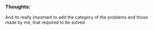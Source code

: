 ### Thoughts:
And its really important to add the category of the problems and those made by me, that required to be solved
